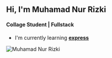 ## Hi, I'm Muhamad Nur Rizki

<!--
**MuhamadNurRizkii/MuhamadNurRizkii** is a ✨ _special_ ✨ repository because its `README.md` (this file) appears on your GitHub profile.

Here are some ideas to get you started:

- 🔭 I’m currently working on ...
- 🌱 I’m currently learning ...
- 👯 I’m looking to collaborate on ...
- 🤔 I’m looking for help with ...
- 💬 Ask me about ...
- 📫 How to reach me: ...
- 😄 Pronouns: ...
- ⚡ Fun fact: ...
-->

#### Collage Student | Fullstack

- I'm currently learning [**express**](https://expressjs.com/)

![Muhamad Nur Rizki](../img/profil-ghilbi.png)
